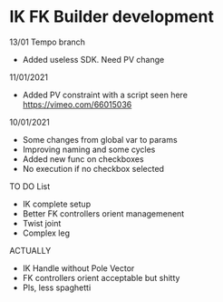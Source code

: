 # IK FK Builder development

13/01
Tempo branch
- Added useless SDK. Need PV change

11/01/2021
- Added PV constraint with a script seen here https://vimeo.com/66015036


10/01/2021
- Some changes from global var to params
- Improving naming and some cycles
- Added new func on checkboxes
- No execution if no checkbox selected

TO DO List

- IK complete setup
- Better FK controllers orient managemenent
- Twist joint
- Complex leg

ACTUALLY
- IK Handle without Pole Vector
- FK controllers orient acceptable but shitty
- Pls, less spaghetti 

